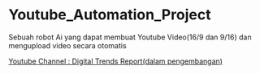 # Youtube_Automation_Project
Sebuah robot Ai  yang dapat membuat Youtube Video(16/9 dan 9/16) dan mengupload video secara otomatis 


<a href="https://youtube.com/@DigitalTrendsReport">Youtube Channel : Digital Trends Report(dalam pengembangan)</a>
